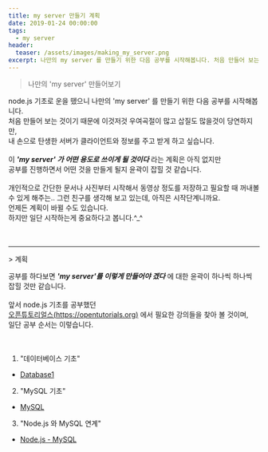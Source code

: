 ```yaml
---
title: my server 만들기 계획
date: 2019-01-24 00:00:00
tags:
  - my server
header:
  teaser: /assets/images/making_my_server.png
excerpt: 나만의 my server 를 만들기 위한 다음 공부를 시작해봅니다. 처음 만들어 보는 것이기 때문에 이것저것 우여곡절이 많고 삽질도 많을것이 당연하지만, 내 손으로 탄생한 서버가 클라이언트와 정보를 주고 받게 하고 싶습니다.
---
```


> 나만의 'my server' 만들어보기

node.js 기초로 운을 뗐으니 나만의 'my server' 를 만들기 위한 다음 공부를 시작해봅니다.<br>
처음 만들어 보는 것이기 때문에 이것저것 우여곡절이 많고 삽질도 많을것이 당연하지만,<br>
내 손으로 탄생한 서버가 클라이언트와 정보를 주고 받게 하고 싶습니다.<br>
<br>
이 ___'my server' 가 어떤 용도로 쓰이게 될 것이다___ 라는 계획은 아직 없지만 <br>
공부를 진행하면서 어떤 것을 만들게 될지 윤곽이 잡힐 것 같습니다.<br>
<br>
개인적으로 간단한 문서나 사진부터 시작해서 동영상 정도를 저장하고 필요할 때 꺼내볼 수 있게 해주는.. 그런 친구를 생각해 보고 있는데, 아직은 시작단계니까요.<br>
언제든 계획이 바뀔 수도 있습니다.<br>
하지만 일단 시작하는게 중요하다고 봅니다.^\_^ <br>
<br>
<br>
<hr>
> 계획

공부를 하다보면 ___'my server'를 이렇게 만들어야 겠다___ 에 대한 윤곽이 하나씩 하나씩 잡힐 것만 같습니다.<br>
<br>
앞서 node.js 기초를 공부했던<br>
[오픈튜토리얼스(https://opentutorials.org)](https://opentutorials.org/) 에서 필요한 강의들을 찾아 볼 것이며, <br>
일단 공부 순서는 이렇습니다.<br>
<br>
<br>
1. "데이터베이스 기초"
  - [Database1](https://opentutorials.org/course/3162)
2. "MySQL 기초"
  - [MySQL](https://opentutorials.org/module/3300)
3. "Node.js 와 MySQL 연계"
  - [Node.js - MySQL](https://opentutorials.org/course/3347)
